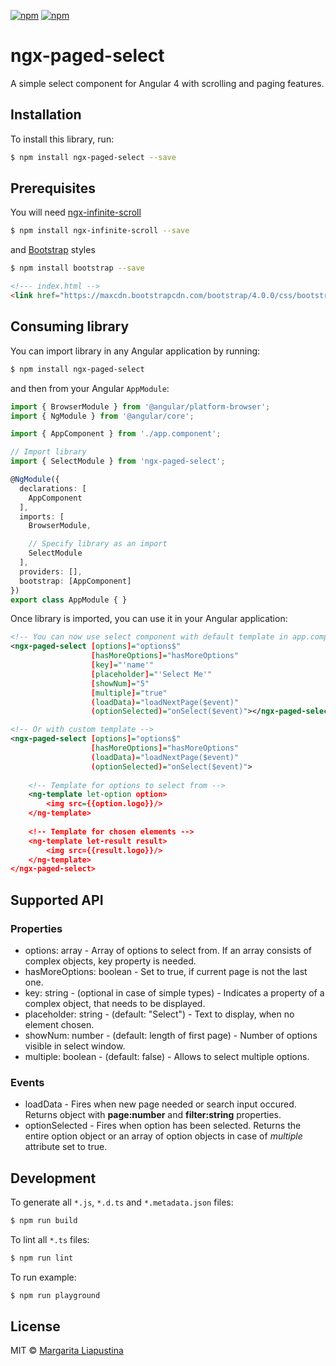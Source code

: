 [![npm](https://img.shields.io/npm/v/npm.svg)](https://www.npmjs.com/package/ngx-paged-select)
[![npm](https://img.shields.io/npm/dt/express.svg)](https://www.npmjs.com/package/ngx-paged-select)

# ngx-paged-select
A simple select component for Angular 4 with scrolling and paging features.

## Installation

To install this library, run:

```bash
$ npm install ngx-paged-select --save
```
## Prerequisites

You will need [ngx-infinite-scroll](https://github.com/orizens/ngx-infinite-scroll)

```bash
$ npm install ngx-infinite-scroll --save
```
and [Bootstrap](https://getbootstrap.com/) styles

```bash
$ npm install bootstrap --save
```
```html
<!--- index.html -->
<link href="https://maxcdn.bootstrapcdn.com/bootstrap/4.0.0/css/bootstrap.min.css" rel="stylesheet">
```

## Consuming library

You can import library in any Angular application by running:

```bash
$ npm install ngx-paged-select
```

and then from your Angular `AppModule`:

```typescript
import { BrowserModule } from '@angular/platform-browser';
import { NgModule } from '@angular/core';

import { AppComponent } from './app.component';

// Import library
import { SelectModule } from 'ngx-paged-select';

@NgModule({
  declarations: [
    AppComponent
  ],
  imports: [
    BrowserModule,

    // Specify library as an import
    SelectModule
  ],
  providers: [],
  bootstrap: [AppComponent]
})
export class AppModule { }
```

Once library is imported, you can use it in your Angular application:

```xml
<!-- You can now use select component with default template in app.component.html -->
<ngx-paged-select [options]="options$"
                  [hasMoreOptions]="hasMoreOptions"
                  [key]="'name'"
                  [placeholder]="'Select Me'"
                  [showNum]="5"
                  [multiple]="true"
                  (loadData)="loadNextPage($event)"
                  (optionSelected)="onSelect($event)"></ngx-paged-select>
```

```xml
<!-- Or with custom template -->
<ngx-paged-select [options]="options$"
                  [hasMoreOptions]="hasMoreOptions"
                  (loadData)="loadNextPage($event)"
                  (optionSelected)="onSelect($event)">
  
    <!-- Template for options to select from -->
    <ng-template let-option option>
        <img src={{option.logo}}/>
    </ng-template>
  
    <!-- Template for chosen elements -->
    <ng-template let-result result>
        <img src={{result.logo}}/>
    </ng-template>
</ngx-paged-select>
```

## Supported API

### Properties
- options: array - Array of options to select from. If an array consists of complex objects, key property is needed.
- hasMoreOptions: boolean - Set to true, if current page is not the last one.
- key: string - (optional in case of simple types) - Indicates a property of a complex object, that needs to be displayed.
- placeholder: string - (default: "Select") - Text to display, when no element chosen.
- showNum: number - (default: length of first page) - Number of options visible in select window.
- multiple: boolean - (default: false) - Allows to select multiple options.

### Events
- loadData - Fires when new page needed or search input occured. Returns object with **page:number** and **filter:string** properties.
- optionSelected - Fires when option has been selected. Returns the entire option object or an array of option objects in case of *multiple* attribute set to true.

## Development

To generate all `*.js`, `*.d.ts` and `*.metadata.json` files:

```bash
$ npm run build
```

To lint all `*.ts` files:

```bash
$ npm run lint
```

To run example:

```bash
$ npm run playground
```

## License

MIT © [Margarita Liapustina](mailto:Margi47@users.noreply.github.com)
